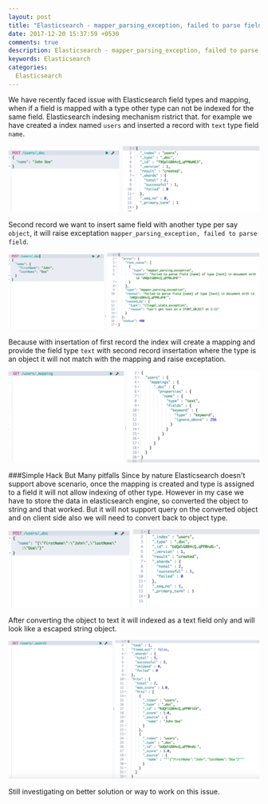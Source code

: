 ```yaml
---
layout: post
title: "Elasticsearch - mapper_parsing_exception, failed to parse field"
date: 2017-12-20 15:37:59 +0530
comments: true
description: Elasticsearch - mapper_parsing_exception, failed to parse field
keywords: Elasticsearch
categories:
  Elasticsearch
---
```


We have recently faced issue with Elasticsearch field types and mapping, when if a field is mapped with a type other type can not be indexed for the same field. Elasticsearch indesing mechanism ristrict that. for example we have created a index named `users` and inserted a record with `text` type field `name`. <!--more-->

![](/images//posts/elasticsearch1.png)

Second record we want to insert same field with another type per say `object`, it will raise exceptation `mapper_parsing_exception, failed to parse field`.

![](/images//posts/Elasticsearch2.png)

Because with insertation of first record the index will create a mapping and provide the field type `text` with second record insertation where the type is an object it will not match with the mapping and raise exceptation. 


![](/images//posts/elasticsearch3.png)

###Simple Hack But Many pitfalls
Since by nature Elasticsearch doesn't support above scenario, once the mapping is created and type is assigned to a field it will not allow indexing of other type. However in my case we have to store the data in elasticsearch engine, so converted the object to string and that worked. But it will not support query on the converted object and on client side also we will need to convert back to object type.

![](/images//posts/elasticsearch4.png)

After converting the object to text it will indexed as a text field only and will look like a escaped string object.


![](/images//posts/elasticsearch5.png)

Still investigating on better solution or way to work on this issue.